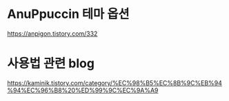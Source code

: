 # AnuPpuccin 테마 옵션

https://anpigon.tistory.com/332
# 사용법 관련 blog

https://kaminik.tistory.com/category/%EC%98%B5%EC%8B%9C%EB%94%94%EC%96%B8%20%ED%99%9C%EC%9A%A9